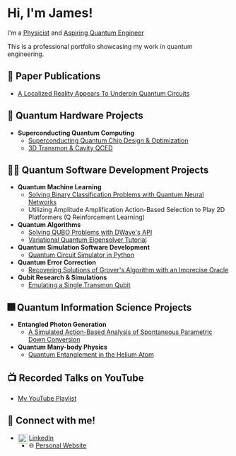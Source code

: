 # Hi, I'm James!  
I'm a [Physicist](#) and [Aspiring Quantum Engineer](#)

This is a professional portfolio showcasing my work in quantum engineering.

## 📰 Paper Publications
- [A Localized Reality Appears To Underpin Quantum Circuits](https://arxiv.org/abs/2412.05456)

## 🐛 Quantum Hardware Projects
- **Superconducting Quantum Computing**
  - [Superconducting Quantum Chip Design & Optimization](#)
  - [3D Transmon & Cavity QCED](#)

## 👨‍💻 Quantum Software Development Projects
- **Quantum Machine Learning**
  - [Solving Binary Classification Problems with Quantum Neural Networks](https://github.com/jamessaslow/quantum-neural-networks-binary-classification/tree/main?tab=readme-ov-file)
  - Utilizing Amplitude Amplification Action-Based Selection to Play 2D Platformers (Q Reinforcement Learning)
- **Quantum Algorithms**
  - [Solving QUBO Problems with DWave's API](https://github.com/jamessaslow/dwave-leap-qubos/tree/main)
  - [Variational Quantum Eigensolver Tutorial](https://github.com/jamessaslow/VQE-Tutorial-H2)
- **Quantum Simulation Software Development**
  - [Quantum Circuit Simulator in Python](https://github.com/jamessaslow/quantum-circuit-simulator)
- **Quantum Error Correction**
  - [Recovering Solutions of Grover's Algorithm with an Imprecise Oracle](https://github.com/jamessaslow/grovers-imprecise-oracle)
- **Qubit Research & Simulations**
  - [Emulating a Single Transmon Qubit](https://github.com/jamessaslow/transmon-qubit-simulator)

## 🎆 Quantum Information Science Projects
- **Entangled Photon Generation**
  - [A Simulated Action-Based Analysis of Spontaneous Parametric Down Conversion](#)
- **Quantum Many-body Physics**
  - [Quantum Entanglement in the Helium Atom](https://github.com/jamessaslow/quantum-helium)

## 📺 Recorded Talks on YouTube
- [My YouTube Playlist](https://www.youtube.com/watch?v=y8XOKPKYZvw&list=PLlTM2LUMMTGrnFzYMk5mpvfbSER_krg7l)

## 📱 Connect with me!
- [<img align="left" alt="JamesSaslow | LinkedIn" width="22px" src="https://cdn.jsdelivr.net/npm/simple-icons@v3/icons/linkedin.svg" /> LinkedIn](https://www.linkedin.com/in/james-saslow-147138161/?trk=public-profile-join-page)
- 🌐 [Personal Website](https://jamessaslow.github.io/home.html)
